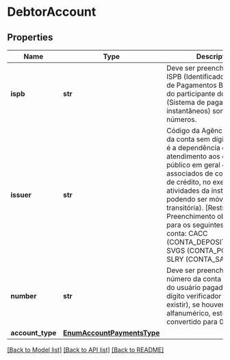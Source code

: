 # DebtorAccount

## Properties
Name | Type | Description | Notes
------------ | ------------- | ------------- | -------------
**ispb** | **str** | Deve ser preenchido com o ISPB (Identificador do Sistema de Pagamentos Brasileiros) do participante do SPI (Sistema de pagamentos instantâneos) somente com números.  | 
**issuer** | **str** | Código da Agência emissora da conta sem dígito.   (Agência é a dependência destinada ao atendimento aos clientes, ao público em geral e aos associados de cooperativas de crédito,   no exercício de atividades da instituição, não podendo ser móvel ou transitória).   [Restrição] Preenchimento obrigatório para os seguintes tipos de conta: CACC (CONTA_DEPOSITO_A_VISTA), SVGS (CONTA_POUPANCA) e SLRY (CONTA_SALARIO).  | [optional] 
**number** | **str** | Deve ser preenchido com o número da conta transacional do usuário pagador, com dígito verificador (se este existir),   se houver valor alfanumérico, este deve ser convertido para 0.  | 
**account_type** | [**EnumAccountPaymentsType**](EnumAccountPaymentsType.md) |  | 

[[Back to Model list]](../README.md#documentation-for-models) [[Back to API list]](../README.md#documentation-for-api-endpoints) [[Back to README]](../README.md)

